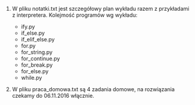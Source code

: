 1. W pliku notatki.txt jest szczegółowy plan wykładu razem z przykładami z interpretera.
Kolejmość programów wg wykładu:
    + ify.py
    + if_else.py
    + if_elif_else.py
    + for.py
    + for_string.py
    + for_continue.py
    + for_break.py
    + for_else.py
    + while.py

2. W pliku praca_domowa.txt są 4 zadania domowe, na rozwiązania czekamy do 06.11.2016 włącznie.
